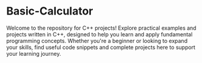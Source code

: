 # Basic-Calculator
Welcome to the repository for C++ projects! Explore practical examples and projects written in C++, designed to help you learn and apply fundamental programming concepts. Whether you're a beginner or looking to expand your skills, find useful code snippets and complete projects here to support your learning journey.
